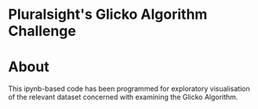 # Pluralsight's Glicko Algorithm Challenge

# About
This ipynb-based code has been programmed for exploratory visualisation of the relevant dataset concerned with examining the Glicko Algorithm.
